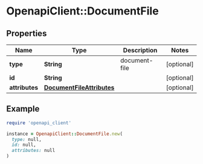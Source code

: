 # OpenapiClient::DocumentFile

## Properties

| Name | Type | Description | Notes |
| ---- | ---- | ----------- | ----- |
| **type** | **String** | document-file | [optional] |
| **id** | **String** |  | [optional] |
| **attributes** | [**DocumentFileAttributes**](DocumentFileAttributes.md) |  | [optional] |

## Example

```ruby
require 'openapi_client'

instance = OpenapiClient::DocumentFile.new(
  type: null,
  id: null,
  attributes: null
)
```

